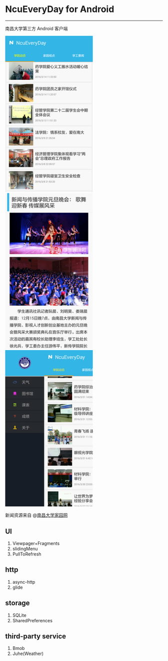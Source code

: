 # NcuEveryDay for Android
---
南昌大学第三方 Android 客户端

<img src="screenshots/news.png" width="280px"> <img src="screenshots/article.png" width="280px"> <img src="screenshots/slidingMenu.png" width="280px">

新闻资源来自 @[南昌大学家园网](http://www.ncuhome.cn)

## UI
1. Viewpager+Fragments
2. slidingMenu
3. PullToRefresh

## http
1. async-http
2. glide

## storage
1. SQLite
2. SharedPreferences

## third-party service
1. Bmob
2. Juhe(Weather)
